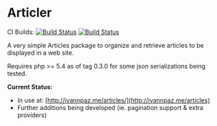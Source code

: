 Articler
========

CI Builds:
[![Build Status](https://travis-ci.org/ivannpaz/Articler.png?branch=master)](https://travis-ci.org/ivannpaz/Articler)
[![Build Status](https://drone.io/github.com/ivannpaz/Articler/status.png)](https://drone.io/github.com/ivannpaz/Articler/latest)

A very simple Articles package to organize and retrieve articles to be displayed
in a web site.

Requires php >= 5.4 as of tag 0.3.0 for some json serializations being tested.

**Current Status:**

- In use at: [http://ivannpaz.me/articles/](http://ivannpaz.me/articles)
- Further additions being developed (ie. pagination support & extra providers)


